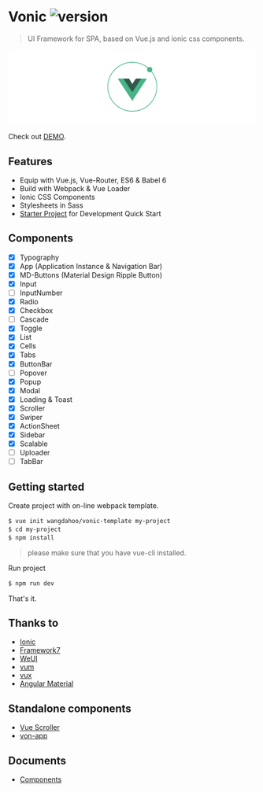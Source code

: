 # Vonic ![version](https://img.shields.io/badge/version-%200.1.6%20-green.svg)
> UI Framework for SPA, based on Vue.js and ionic css components.

![logo](logo.png)

Check out [DEMO](https://wangdahoo.github.io/vonic/docs/).

## Features
- Equip with Vue.js, Vue-Router, ES6 & Babel 6
- Build with Webpack & Vue Loader
- Ionic CSS Components
- Stylesheets in Sass
- [Starter Project](https://github.com/wangdahoo/vonic-template) for Development Quick Start

## Components
- [x] Typography
- [x] App (Application Instance & Navigation Bar)
- [x] MD-Buttons (Material Design Ripple Button)
- [x] Input
- [ ] InputNumber
- [x] Radio
- [x] Checkbox
- [ ] Cascade
- [x] Toggle
- [x] List
- [x] Cells
- [x] Tabs
- [x] ButtonBar
- [ ] Popover
- [x] Popup
- [x] Modal
- [x] Loading & Toast
- [x] Scroller
- [x] Swiper
- [x] ActionSheet
- [x] Sidebar
- [x] Scalable
- [ ] Uploader
- [ ] TabBar

## Getting started
Create project with on-line webpack template.
```bash
$ vue init wangdahoo/vonic-template my-project
$ cd my-project
$ npm install
```
> please make sure that you have vue-cli installed.

Run project
```bash
$ npm run dev
```

That's it.

## Thanks to
- [Ionic](http://ionicframework.com/)
- [Framework7](http://framework7.io/)
- [WeUI](https://weui.io/)
- [vum](http://getvum.com/)
- [vux](https://github.com/airyland/vux)
- [Angular Material](https://material.angularjs.org/)

## Standalone components
- [Vue Scroller](https://wangdahoo.github.io/vue-scroller/)
- [von-app](https://github.com/wangdahoo/von-app)

## Documents
- [Components](documents/COMPONENTS.md)

